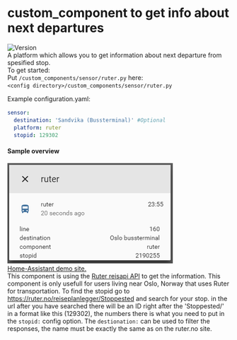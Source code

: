 # custom_component to get info about next departures
![Version](https://img.shields.io/badge/version-0.0.2-green.svg?style=for-the-badge)\
A platform which allows you to get information about next departure from spesified stop.\
To get started:\
Put `/custom_components/sensor/ruter.py` here:\
`<config directory>/custom_components/sensor/ruter.py`  
  
Example configuration.yaml: 
```yaml
sensor:
  destination: 'Sandvika (Bussterminal)' #Optional
  platform: ruter
  stopid: 129302
```
#### Sample overview
![Sample overview](overview.png)\
[Home-Assistant demo site.](https://ha-test-ruter.halfdecent.io)\
This component is using the [Ruter reisapi API](http://reisapi.ruter.no/Help) to get the information.
 This component is only usefull for users living near Oslo, Norway that uses Ruter for transportation.
 To find the stopid go to https://ruter.no/reiseplanlegger/Stoppested and search for your stop.
 in the url after you have searched there will be an ID right after the 'Stoppested/' in a format like this (129302), the numbers there is what you need to put in the `stopid:` config option.
 The `destionation:` can be used to filter the responses, the name must be exactly the same as on the ruter.no site.